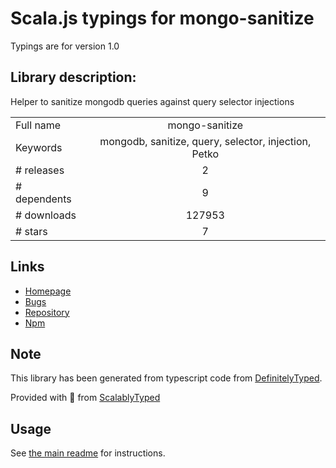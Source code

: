 
# Scala.js typings for mongo-sanitize

Typings are for version 1.0

## Library description:
Helper to sanitize mongodb queries against query selector injections

|                    |                 |
| ------------------ | :-------------: |
| Full name          | mongo-sanitize |
| Keywords           | mongodb, sanitize, query, selector, injection, Petko |
| # releases         | 2 |
| # dependents       | 9 |
| # downloads        | 127953 |
| # stars            | 7 |

## Links
- [Homepage](https://github.com/vkarpov15/mongo-sanitize#readme)
- [Bugs](https://github.com/vkarpov15/mongo-sanitize/issues)
- [Repository](https://github.com/vkarpov15/mongo-sanitize)
- [Npm](https://www.npmjs.com/package/mongo-sanitize)
    


## Note
This library has been generated from typescript code from [DefinitelyTyped](https://definitelytyped.org).

Provided with :purple_heart: from [ScalablyTyped](https://github.com/oyvindberg/ScalablyTyped)

## Usage
See [the main readme](../../readme.md) for instructions.


